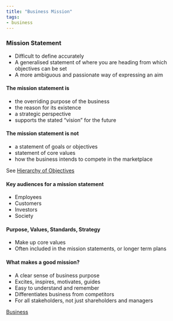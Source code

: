 ```yaml
---
title: "Business Mission"
tags:
- business
---
```


### Mission Statement

- Difficult to define accurately
- A generalised statement of where you are heading from which objectives can be set
- A more ambiguous and passionate way of expressing an aim

#### The mission statement is

- the overriding purpose of the business
- the reason for its existence
- a strategic perspective
- supports the stated “vision” for the future

#### The mission statement is not

- a statement of goals or objectives
- statement of core values
- how the business intends to compete in the marketplace

See [Hierarchy of Objectives](sixth/Business/Units/fh/BusinessObjectives)

#### Key audiences for a mission statement

- Employees
- Customers
- Investors
- Society

#### Purpose, Values, Standards, Strategy

- Make up core values
- Often included in the mission statements, or longer term plans

#### What makes a good mission?

- A clear sense of business purpose
- Excites, inspires, motivates, guides
- Easy to understand and remember
- Differentiates business from competitors
- For all stakeholders, not just shareholders and managers




[Business](/Business)